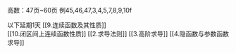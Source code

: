 高数：47页~60页
	例45,46,47,3,4,5,7,8,9,10f

以下延期1天
[[9.连续函数及其性质]]  
[[10.闭区间上连续函数性质]]
[[2.求导法则]]
[[3.高阶求导]]
[[4.隐函数与参数函数求导]]